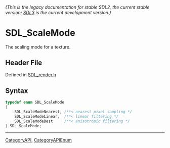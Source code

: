 ###### (This is the legacy documentation for stable SDL2, the current stable version; [SDL3](https://wiki.libsdl.org/SDL3/) is the current development version.)
# SDL_ScaleMode

The scaling mode for a texture.

## Header File

Defined in [SDL_render.h](https://github.com/libsdl-org/SDL/blob/SDL2/include/SDL_render.h)

## Syntax

```c
typedef enum SDL_ScaleMode
{
    SDL_ScaleModeNearest, /**< nearest pixel sampling */
    SDL_ScaleModeLinear,  /**< linear filtering */
    SDL_ScaleModeBest     /**< anisotropic filtering */
} SDL_ScaleMode;
```

----
[CategoryAPI](CategoryAPI), [CategoryAPIEnum](CategoryAPIEnum)


